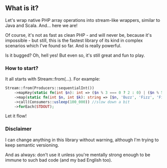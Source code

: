 ## What is it?

Let's wrap native PHP array operations into stream-like wrappers, similar to Java and Scala. And... here we are! 

Of course, it's not as fast as clean PHP - and will never be, because it's impossible - but still, this is the fastest library of its kind in complex scenarios which I've found so far. And is really powerful. 

Is it bugged? Oh, hell yes! But even so, it's still great and fun to play. 

### How to start?

It all starts with Stream::from(...). For example:

```php
Stream::from(Producers::sequentialInt())
    ->mapKey(static fn(int $n): int => ($n % 3 === 0 ? 2 : 0) | ($n % 5 === 0 ? 1 : 0))
    ->map(static fn(int $n, int $k): string => [$n, 'Buzz', 'Fizz', 'Fizz Buzz'][$k].', ')
    ->call(Consumers::usleep(100_000)) //slow down a bit
    ->forEach(STDOUT);
```

Let it flow!

### Disclaimer

I can change anything in this library without warning, although I'm trying to keep semantic versioning.

And as always: don't use it unless you're mentally strong enough to be immune to such bad code (and my bad English too). 
